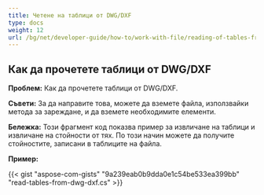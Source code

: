 ```yaml
---
title: Четене на таблици от DWG/DXF
type: docs
weight: 12
url: /bg/net/developer-guide/how-to/work-with-file/reading-of-tables-from-dwg-dxf/
---
```


## **Как да прочетете таблици от DWG/DXF**

**Проблем:** Как да прочетете таблици от DWG/DXF.

**Съвети:** За да направите това, можете да вземете файла, използвайки метода за зареждане, и да вземете необходимите елементи.

**Бележка:** Този фрагмент код показва пример за извличане на таблици и извличане на стойности от тях. По този начин можете да получите стойностите, записани в таблиците на файла.

**Пример:**

{{< gist "aspose-com-gists" "9a239eab0b9dda0e1c54be533ea399bb" "read-tables-from-dwg-dxf.cs" >}}
